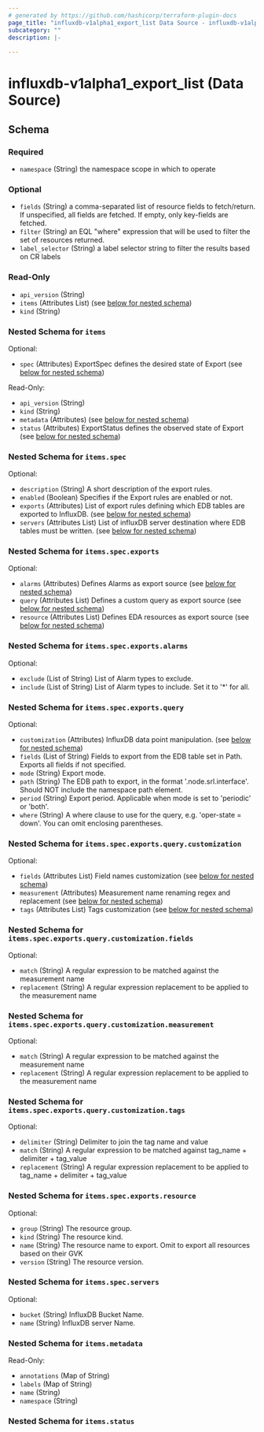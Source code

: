 ```yaml
---
# generated by https://github.com/hashicorp/terraform-plugin-docs
page_title: "influxdb-v1alpha1_export_list Data Source - influxdb-v1alpha1"
subcategory: ""
description: |-
  
---
```


# influxdb-v1alpha1_export_list (Data Source)





<!-- schema generated by tfplugindocs -->
## Schema

### Required

- `namespace` (String) the namespace scope in which to operate

### Optional

- `fields` (String) a comma-separated list of resource fields to fetch/return.  If unspecified, all fields are fetched.  If empty, only key-fields are fetched.
- `filter` (String) an EQL "where" expression that will be used to filter the set of resources returned.
- `label_selector` (String) a label selector string to filter the results based on CR labels

### Read-Only

- `api_version` (String)
- `items` (Attributes List) (see [below for nested schema](#nestedatt--items))
- `kind` (String)

<a id="nestedatt--items"></a>
### Nested Schema for `items`

Optional:

- `spec` (Attributes) ExportSpec defines the desired state of Export (see [below for nested schema](#nestedatt--items--spec))

Read-Only:

- `api_version` (String)
- `kind` (String)
- `metadata` (Attributes) (see [below for nested schema](#nestedatt--items--metadata))
- `status` (Attributes) ExportStatus defines the observed state of Export (see [below for nested schema](#nestedatt--items--status))

<a id="nestedatt--items--spec"></a>
### Nested Schema for `items.spec`

Optional:

- `description` (String) A short description of the export rules.
- `enabled` (Boolean) Specifies if the Export rules are enabled or not.
- `exports` (Attributes) List of export rules defining which EDB tables are exported to InfluxDB. (see [below for nested schema](#nestedatt--items--spec--exports))
- `servers` (Attributes List) List of influxDB server destination where EDB tables must be written. (see [below for nested schema](#nestedatt--items--spec--servers))

<a id="nestedatt--items--spec--exports"></a>
### Nested Schema for `items.spec.exports`

Optional:

- `alarms` (Attributes) Defines Alarms as export source (see [below for nested schema](#nestedatt--items--spec--exports--alarms))
- `query` (Attributes List) Defines a custom query as export source (see [below for nested schema](#nestedatt--items--spec--exports--query))
- `resource` (Attributes List) Defines EDA resources as export source (see [below for nested schema](#nestedatt--items--spec--exports--resource))

<a id="nestedatt--items--spec--exports--alarms"></a>
### Nested Schema for `items.spec.exports.alarms`

Optional:

- `exclude` (List of String) List of Alarm types to exclude.
- `include` (List of String) List of Alarm types to include. Set it to '*' for all.


<a id="nestedatt--items--spec--exports--query"></a>
### Nested Schema for `items.spec.exports.query`

Optional:

- `customization` (Attributes) InfluxDB data point manipulation. (see [below for nested schema](#nestedatt--items--spec--exports--query--customization))
- `fields` (List of String) Fields to export from the EDB table set in Path.
Exports all fields if not specified.
- `mode` (String) Export mode.
- `path` (String) The EDB path to export, in the format '.node.srl.interface'.
Should NOT include the namespace path element.
- `period` (String) Export period. Applicable when mode is set to 'periodic' or 'both'.
- `where` (String) A where clause to use for the query, e.g. 'oper-state = down'. You can omit enclosing parentheses.

<a id="nestedatt--items--spec--exports--query--customization"></a>
### Nested Schema for `items.spec.exports.query.customization`

Optional:

- `fields` (Attributes List) Field names customization (see [below for nested schema](#nestedatt--items--spec--exports--query--customization--fields))
- `measurement` (Attributes) Measurement name renaming regex and replacement (see [below for nested schema](#nestedatt--items--spec--exports--query--customization--measurement))
- `tags` (Attributes List) Tags customization (see [below for nested schema](#nestedatt--items--spec--exports--query--customization--tags))

<a id="nestedatt--items--spec--exports--query--customization--fields"></a>
### Nested Schema for `items.spec.exports.query.customization.fields`

Optional:

- `match` (String) A regular expression to be matched against the measurement name
- `replacement` (String) A regular expression replacement to be applied to the measurement name


<a id="nestedatt--items--spec--exports--query--customization--measurement"></a>
### Nested Schema for `items.spec.exports.query.customization.measurement`

Optional:

- `match` (String) A regular expression to be matched against the measurement name
- `replacement` (String) A regular expression replacement to be applied to the measurement name


<a id="nestedatt--items--spec--exports--query--customization--tags"></a>
### Nested Schema for `items.spec.exports.query.customization.tags`

Optional:

- `delimiter` (String) Delimiter to join the tag name and value
- `match` (String) A regular expression to be matched against tag_name + delimiter + tag_value
- `replacement` (String) A regular expression replacement to be applied to tag_name + delimiter + tag_value




<a id="nestedatt--items--spec--exports--resource"></a>
### Nested Schema for `items.spec.exports.resource`

Optional:

- `group` (String) The resource group.
- `kind` (String) The resource kind.
- `name` (String) The resource name to export. Omit to export all resources based on their GVK
- `version` (String) The resource version.



<a id="nestedatt--items--spec--servers"></a>
### Nested Schema for `items.spec.servers`

Optional:

- `bucket` (String) InfluxDB Bucket Name.
- `name` (String) InfluxDB server Name.



<a id="nestedatt--items--metadata"></a>
### Nested Schema for `items.metadata`

Read-Only:

- `annotations` (Map of String)
- `labels` (Map of String)
- `name` (String)
- `namespace` (String)


<a id="nestedatt--items--status"></a>
### Nested Schema for `items.status`
